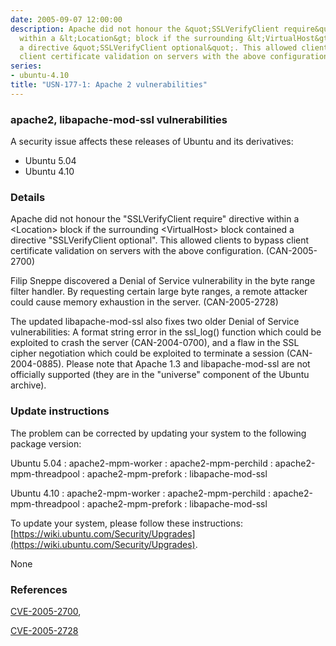 ```yaml
---
date: 2005-09-07 12:00:00
description: Apache did not honour the &quot;SSLVerifyClient require&quot; directive
  within a &lt;Location&gt; block if the surrounding &lt;VirtualHost&gt; block contained
  a directive &quot;SSLVerifyClient optional&quot;. This allowed clients to bypass
  client certificate validation on servers with the above configuration. (CAN-2005-2700)
series:
- ubuntu-4.10
title: "USN-177-1: Apache 2 vulnerabilities"
---
```



### apache2, libapache-mod-ssl vulnerabilities

A security issue affects these releases of Ubuntu and its derivatives:

* Ubuntu 5.04
* Ubuntu 4.10

### Details

Apache did not honour the &quot;SSLVerifyClient require&quot; directive within a &lt;Location&gt; block if the surrounding &lt;VirtualHost&gt; block contained a directive &quot;SSLVerifyClient optional&quot;. This allowed clients to bypass client certificate validation on servers with the above configuration. (CAN-2005-2700)

Filip Sneppe discovered a Denial of Service vulnerability in the byte range filter handler. By requesting certain large byte ranges, a remote attacker could cause memory exhaustion in the server. (CAN-2005-2728)

The updated libapache-mod-ssl also fixes two older Denial of Service vulnerabilities: A format string error in the ssl_log() function which could be exploited to crash the server (CAN-2004-0700), and a flaw in the SSL cipher negotiation which could be exploited to terminate a session (CAN-2004-0885). Please note that Apache 1.3 and libapache-mod-ssl are not officially supported (they are in the &quot;universe&quot; component of the Ubuntu archive).

### Update instructions

The problem can be corrected by updating your system to the following package version:

Ubuntu 5.04
 : apache2-mpm-worker 
 : apache2-mpm-perchild 
 : apache2-mpm-threadpool 
 : apache2-mpm-prefork 
 : libapache-mod-ssl 

Ubuntu 4.10
 : apache2-mpm-worker 
 : apache2-mpm-perchild 
 : apache2-mpm-threadpool 
 : apache2-mpm-prefork 
 : libapache-mod-ssl 

To update your system, please follow these instructions: [https://wiki.ubuntu.com/Security/Upgrades](https://wiki.ubuntu.com/Security/Upgrades).

None

### References

 
 [CVE-2005-2700](http://people.ubuntu.com/~ubuntu-security/cve/CVE-2005-2700), 

 [CVE-2005-2728](http://people.ubuntu.com/~ubuntu-security/cve/CVE-2005-2728)